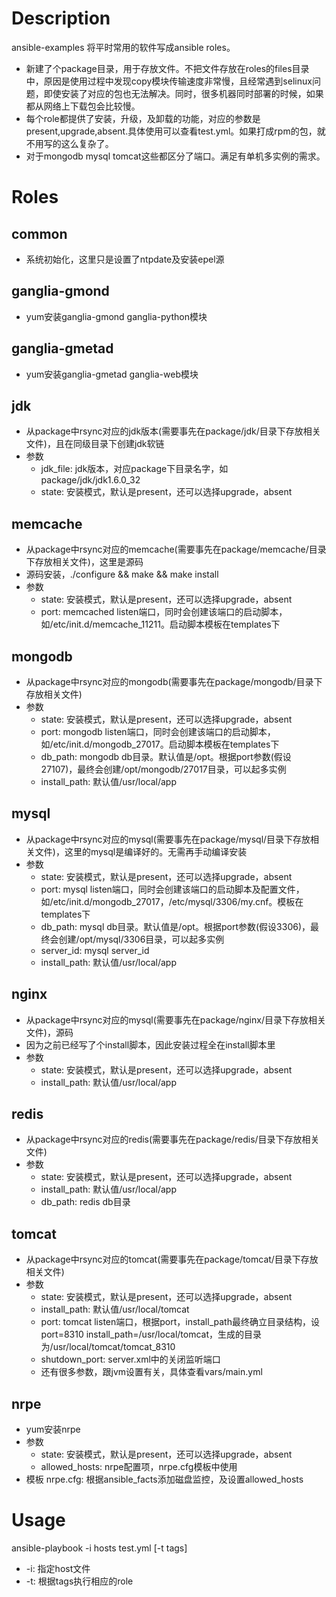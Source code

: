 Description
====

ansible-examples 将平时常用的软件写成ansible roles。
* 新建了个package目录，用于存放文件。不把文件存放在roles的files目录中，原因是使用过程中发现copy模块传输速度非常慢，且经常遇到selinux问题，即使安装了对应的包也无法解决。同时，很多机器同时部署的时候，如果都从网络上下载包会比较慢。
* 每个role都提供了安装，升级，及卸载的功能，对应的参数是present,upgrade,absent.具体使用可以查看test.yml。如果打成rpm的包，就不用写的这么复杂了。
* 对于mongodb mysql tomcat这些都区分了端口。满足有单机多实例的需求。

Roles
============

common
------------
* 系统初始化，这里只是设置了ntpdate及安装epel源

ganglia-gmond
------------
* yum安装ganglia-gmond ganglia-python模块

ganglia-gmetad
------------
* yum安装ganglia-gmetad ganglia-web模块

jdk
------------
* 从package中rsync对应的jdk版本(需要事先在package/jdk/目录下存放相关文件)，且在同级目录下创建jdk软链
* 参数
  * jdk_file: jdk版本，对应package下目录名字，如package/jdk/jdk1.6.0_32
  * state: 安装模式，默认是present，还可以选择upgrade，absent

memcache
-----------
* 从package中rsync对应的memcache(需要事先在package/memcache/目录下存放相关文件)，这里是源码
* 源码安装，./configure && make && make install
* 参数
  * state: 安装模式，默认是present，还可以选择upgrade，absent
  * port: memcached listen端口，同时会创建该端口的启动脚本，如/etc/init.d/memcache_11211。启动脚本模板在templates下

mongodb
-----------
* 从package中rsync对应的mongodb(需要事先在package/mongodb/目录下存放相关文件)
* 参数
  * state: 安装模式，默认是present，还可以选择upgrade，absent
  * port: mongodb listen端口，同时会创建该端口的启动脚本，如/etc/init.d/mongodb_27017。启动脚本模板在templates下
  * db_path: mongodb db目录。默认值是/opt。根据port参数(假设27107)，最终会创建/opt/mongodb/27017目录，可以起多实例
  * install_path: 默认值/usr/local/app

mysql
----------
* 从package中rsync对应的mysql(需要事先在package/mysql/目录下存放相关文件)，这里的mysql是编译好的。无需再手动编译安装
* 参数
  * state: 安装模式，默认是present，还可以选择upgrade，absent
  * port: mysql listen端口，同时会创建该端口的启动脚本及配置文件，如/etc/init.d/mongodb_27017，/etc/mysql/3306/my.cnf。模板在templates下   
  * db_path: mysql db目录。默认值是/opt。根据port参数(假设3306)，最终会创建/opt/mysql/3306目录，可以起多实例
  * server_id: mysql server_id
  * install_path: 默认值/usr/local/app

nginx
----------
* 从package中rsync对应的mysql(需要事先在package/nginx/目录下存放相关文件)，源码
* 因为之前已经写了个install脚本，因此安装过程全在install脚本里
* 参数
  * state: 安装模式，默认是present，还可以选择upgrade，absent
  * install_path: 默认值/usr/local/app


redis
---------
* 从package中rsync对应的redis(需要事先在package/redis/目录下存放相关文件)
* 参数
  * state: 安装模式，默认是present，还可以选择upgrade，absent
  * install_path: 默认值/usr/local/app
  * db_path: redis db目录

tomcat
---------
* 从package中rsync对应的tomcat(需要事先在package/tomcat/目录下存放相关文件)
* 参数
  * state: 安装模式，默认是present，还可以选择upgrade，absent
  * install_path: 默认值/usr/local/tomcat
  * port: tomcat listen端口，根据port，install_path最终确立目录结构，设port=8310 install_path=/usr/local/tomcat，生成的目录为/usr/local/tomcat/tomcat_8310
  * shutdown_port: server.xml中的关闭监听端口
  * 还有很多参数，跟jvm设置有关，具体查看vars/main.yml

nrpe
---------
* yum安装nrpe
* 参数
  * state: 安装模式，默认是present，还可以选择upgrade，absent
  * allowed_hosts: nrpe配置项，nrpe.cfg模板中使用
* 模板 
  nrpe.cfg: 根据ansible_facts添加磁盘监控，及设置allowed_hosts

Usage
==========
ansible-playbook -i hosts test.yml [-t tags] 
* -i: 指定host文件
* -t: 根据tags执行相应的role
